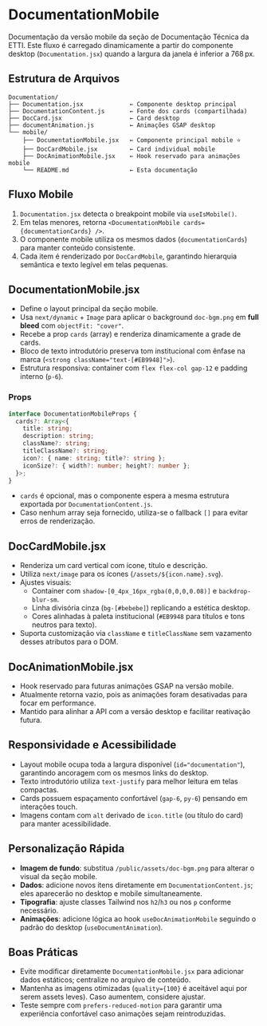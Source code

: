 # DocumentationMobile

Documentação da versão mobile da seção de Documentação Técnica da ETTI. Este fluxo é carregado dinamicamente a partir do componente desktop (`Documentation.jsx`) quando a largura da janela é inferior a 768 px.

## Estrutura de Arquivos

```
Documentation/
├── Documentation.jsx             ← Componente desktop principal
├── DocumentationContent.js       ← Fonte dos cards (compartilhada)
├── DocCard.jsx                   ← Card desktop
├── documentAnimation.js          ← Animações GSAP desktop
└── mobile/
    ├── DocumentationMobile.jsx   ← Componente principal mobile ⭐
    ├── DocCardMobile.jsx         ← Card individual mobile
    ├── DocAnimationMobile.jsx    ← Hook reservado para animações mobile
    └── README.md                 ← Esta documentação
```

## Fluxo Mobile

1. `Documentation.jsx` detecta o breakpoint mobile via `useIsMobile()`.
2. Em telas menores, retorna `<DocumentationMobile cards={documentationCards} />`.
3. O componente mobile utiliza os mesmos dados (`documentationCards`) para manter conteúdo consistente.
4. Cada item é renderizado por `DocCardMobile`, garantindo hierarquia semântica e texto legível em telas pequenas.

## DocumentationMobile.jsx

- Define o layout principal da seção mobile.
- Usa `next/dynamic` + `Image` para aplicar o background `doc-bgm.png` em **full bleed** com `objectFit: "cover"`.
- Recebe a prop `cards` (array) e renderiza dinamicamente a grade de cards.
- Bloco de texto introdutório preserva tom institucional com ênfase na marca (`<strong className="text-[#EB9948]">`).
- Estrutura responsiva: container com `flex flex-col gap-12` e padding interno (`p-6`).

### Props

```ts
interface DocumentationMobileProps {
  cards?: Array<{
    title: string;
    description: string;
    className?: string;
    titleClassName?: string;
    icon?: { name: string; title?: string };
    iconSize?: { width?: number; height?: number };
  }>;
}
```

- `cards` é opcional, mas o componente espera a mesma estrutura exportada por `DocumentationContent.js`.
- Caso nenhum array seja fornecido, utiliza-se o fallback `[]` para evitar erros de renderização.

## DocCardMobile.jsx

- Renderiza um card vertical com ícone, título e descrição.
- Utiliza `next/image` para os ícones (`/assets/${icon.name}.svg`).
- Ajustes visuais:
  - Container com `shadow-[0_4px_16px_rgba(0,0,0,0.08)]` e `backdrop-blur-sm`.
  - Linha divisória cinza (`bg-[#bebebe]`) replicando a estética desktop.
  - Cores alinhadas à paleta institucional (`#EB9948` para títulos e tons neutros para texto).
- Suporta customização via `className` e `titleClassName` sem vazamento desses atributos para o DOM.

## DocAnimationMobile.jsx

- Hook reservado para futuras animações GSAP na versão mobile.
- Atualmente retorna vazio, pois as animações foram desativadas para focar em performance.
- Mantido para alinhar a API com a versão desktop e facilitar reativação futura.

## Responsividade e Acessibilidade

- Layout mobile ocupa toda a largura disponível (`id="documentation"`), garantindo ancoragem com os mesmos links do desktop.
- Texto introdutório utiliza `text-justify` para melhor leitura em telas compactas.
- Cards possuem espaçamento confortável (`gap-6`, `py-6`) pensando em interações touch.
- Imagens contam com `alt` derivado de `icon.title` (ou título do card) para manter acessibilidade.

## Personalização Rápida

- **Imagem de fundo**: substitua `/public/assets/doc-bgm.png` para alterar o visual da seção mobile.
- **Dados**: adicione novos itens diretamente em `DocumentationContent.js`; eles aparecerão no desktop e mobile simultaneamente.
- **Tipografia**: ajuste classes Tailwind nos `h2`/`h3` ou nos `p` conforme necessário.
- **Animações**: adicione lógica ao hook `useDocAnimationMobile` seguindo o padrão do desktop (`useDocumentAnimation`).

## Boas Práticas

- Evite modificar diretamente `DocumentationMobile.jsx` para adicionar dados estáticos; centralize no arquivo de conteúdo.
- Mantenha as imagens otimizadas (`quality={100}` é aceitável aqui por serem assets leves). Caso aumentem, considere ajustar.
- Teste sempre com `prefers-reduced-motion` para garantir uma experiência confortável caso animações sejam reintroduzidas.
